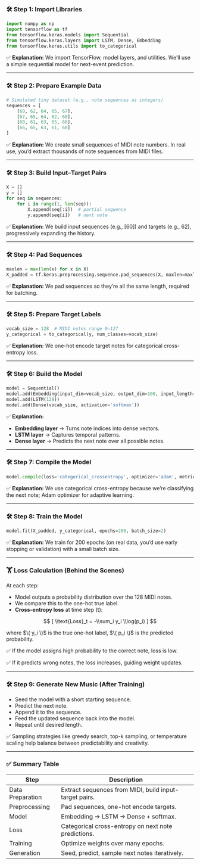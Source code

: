 ### 🛠 **Step 1: Import Libraries**

```python
import numpy as np
import tensorflow as tf
from tensorflow.keras.models import Sequential
from tensorflow.keras.layers import LSTM, Dense, Embedding
from tensorflow.keras.utils import to_categorical
```
✅ **Explanation:** We import TensorFlow, model layers, and utilities. We’ll use a simple sequential model for next-event prediction.

---

### 🛠 **Step 2: Prepare Example Data**

```python
# Simulated tiny dataset (e.g., note sequences as integers)
sequences = [
    [60, 62, 64, 65, 67],
    [67, 65, 64, 62, 60],
    [60, 61, 63, 65, 66],
    [66, 65, 63, 61, 60]
]
```
✅ **Explanation:** We create small sequences of MIDI note numbers. In real use, you’d extract thousands of note sequences from MIDI files.

---

### 🛠 **Step 3: Build Input–Target Pairs**

```python
X = []
y = []
for seq in sequences:
    for i in range(1, len(seq)):
        X.append(seq[:i])  # partial sequence
        y.append(seq[i])   # next note
```
✅ **Explanation:** We build input sequences (e.g., [60]) and targets (e.g., 62), progressively expanding the history.

---

### 🛠 **Step 4: Pad Sequences**

```python
maxlen = max(len(x) for x in X)
X_padded = tf.keras.preprocessing.sequence.pad_sequences(X, maxlen=maxlen)
```
✅ **Explanation:** We pad sequences so they’re all the same length, required for batching.

---

### 🛠 **Step 5: Prepare Target Labels**

```python
vocab_size = 128  # MIDI notes range 0–127
y_categorical = to_categorical(y, num_classes=vocab_size)
```
✅ **Explanation:** We one-hot encode target notes for categorical cross-entropy loss.

---

### 🛠 **Step 6: Build the Model**

```python
model = Sequential()
model.add(Embedding(input_dim=vocab_size, output_dim=100, input_length=maxlen))
model.add(LSTM(128))
model.add(Dense(vocab_size, activation='softmax'))
```
✅ **Explanation:**
- **Embedding layer** → Turns note indices into dense vectors.
- **LSTM layer** → Captures temporal patterns.
- **Dense layer** → Predicts the next note over all possible notes.

---

### 🛠 **Step 7: Compile the Model**

```python
model.compile(loss='categorical_crossentropy', optimizer='adam', metrics=['accuracy'])
```
✅ **Explanation:** We use categorical cross-entropy because we’re classifying the next note; Adam optimizer for adaptive learning.

---

### 🛠 **Step 8: Train the Model**

```python
model.fit(X_padded, y_categorical, epochs=200, batch_size=2)
```
✅ **Explanation:** We train for 200 epochs (on real data, you’d use early stopping or validation) with a small batch size.

---

### 🏋 **Loss Calculation (Behind the Scenes)**

At each step:
- Model outputs a probability distribution over the 128 MIDI notes.
- We compare this to the one-hot true label.
- **Cross-entropy loss** at time step (t):

$$ [ \\text{Loss}_t = -\\sum_i y_i \\log(p_i) ] $$

where $\( y_i \)$ is the true one-hot label, $\( p_i \)$ is the predicted probability.

✅ If the model assigns high probability to the correct note, loss is low.

✅ If it predicts wrong notes, the loss increases, guiding weight updates.

---

### 🛠 **Step 9: Generate New Music (After Training)**

- Seed the model with a short starting sequence.
- Predict the next note.
- Append it to the sequence.
- Feed the updated sequence back into the model.
- Repeat until desired length.

✅ Sampling strategies like greedy search, top-k sampling, or temperature scaling help balance between predictability and creativity.

---

### ✅ Summary Table

| Step               | Description                                                     |
|---------------------|----------------------------------------------------------------|
| Data Preparation   | Extract sequences from MIDI, build input-target pairs.         |
| Preprocessing      | Pad sequences, one-hot encode targets.                        |
| Model             | Embedding → LSTM → Dense + softmax.                          |
| Loss              | Categorical cross-entropy on next note predictions.           |
| Training          | Optimize weights over many epochs.                           |
| Generation        | Seed, predict, sample next notes iteratively.                |
